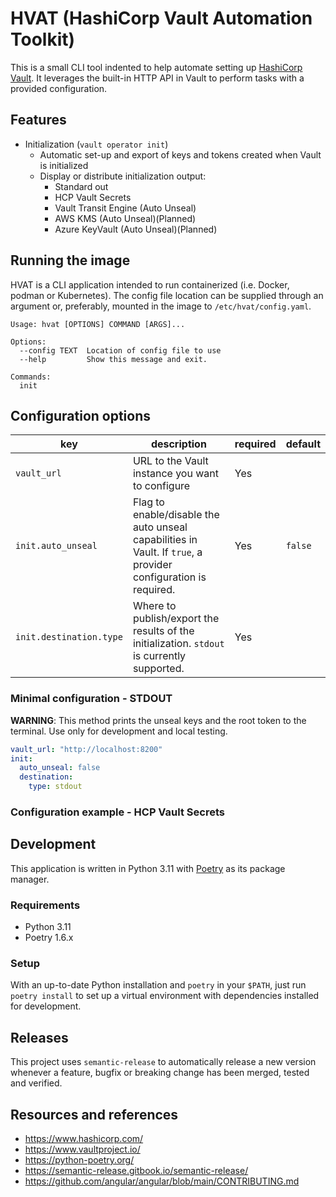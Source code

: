 # HVAT (HashiCorp Vault Automation Toolkit)
This is a small CLI tool indented to help automate setting up [HashiCorp Vault](https://www.vaultproject.io/). It leverages the built-in HTTP API in Vault to perform tasks with a provided configuration.

## Features
* Initialization (`vault operator init`)
    * Automatic set-up and export of keys and tokens created when Vault is initialized
    * Display or distribute initialization output:
        * Standard out
        * HCP Vault Secrets
        * Vault Transit Engine (Auto Unseal)
        * AWS KMS (Auto Unseal)(Planned)
        * Azure KeyVault (Auto Unseal)(Planned)



## Running the image

HVAT is a CLI application intended to run containerized (i.e. Docker, podman or Kubernetes). The config file location can be supplied through an argument or, preferably, mounted in the image to `/etc/hvat/config.yaml`.

```
Usage: hvat [OPTIONS] COMMAND [ARGS]...

Options:
  --config TEXT  Location of config file to use
  --help         Show this message and exit.

Commands:
  init
```



## Configuration options
|key|description|required|default|
|---|---|---|---|
| `vault_url` |URL to the Vault instance you want to configure | Yes | |
| `init.auto_unseal` | Flag to enable/disable the auto unseal capabilities in Vault. If `true`, a provider configuration is required. | Yes | `false` |
| `init.destination.type` | Where to publish/export the results of the initialization. `stdout` is currently supported.| Yes | |


### Minimal configuration - STDOUT

**WARNING**: This method prints the unseal keys and the root token to the terminal. Use only for development and local testing. 

```yaml
vault_url: "http://localhost:8200"
init:  
  auto_unseal: false
  destination:
    type: stdout
```

### Configuration example - HCP Vault Secrets


## Development
This application is written in Python 3.11 with [Poetry](https://python-poetry.org/) as its package manager.

### Requirements
* Python 3.11
* Poetry 1.6.x

### Setup
With an up-to-date Python installation and `poetry` in your `$PATH`, just run `poetry install` to set up a virtual environment with dependencies installed for development.

## Releases
This project uses `semantic-release` to automatically release a new version whenever a feature, bugfix or breaking change has been merged, tested and verified.

## Resources and references
* https://www.hashicorp.com/
* https://www.vaultproject.io/
* https://python-poetry.org/
* https://semantic-release.gitbook.io/semantic-release/
* https://github.com/angular/angular/blob/main/CONTRIBUTING.md
